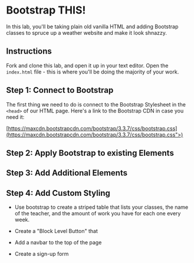 # Bootstrap THIS!

In this lab, you'll be taking plain old vanilla HTML and adding Bootstrap classes to spruce up a weather website and make it look shnazzy.

## Instructions

Fork and clone this lab, and open it up in your text editor. Open the `index.html` file - this is where you'll be doing the majority of your work.

## Step 1: Connect to Bootstrap

The first thing we need to do is connect to the Bootstrap Stylesheet in the `<head>` of our HTML page. Here's a link to the Bootstrap CDN in case you need it:

[https://maxcdn.bootstrapcdn.com/bootstrap/3.3.7/css/bootstrap.css](https://maxcdn.bootstrapcdn.com/bootstrap/3.3.7/css/bootstrap.css">)

## Step 2: Apply Bootstrap to existing Elements


## Step 3: Add Additional Elements

## Step 4: Add Custom Styling

+ Use bootstrap to create a striped table that lists your classes, the name of the teacher, and the amount of work you have for each one every week.

+ Create a "Block Level Button" that

+ Add a navbar to the top of the page

+ Create a sign-up form
